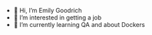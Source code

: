 - 👋 Hi, I’m Emily Goodrich
- 👀 I’m interested in getting a job 
- 🌱 I’m currently learning QA and about Dockers

<!---
emilygoodrich/emilygoodrich is a ✨ special ✨ repository because its `README.md` (this file) appears on your GitHub profile.
You can click the Preview link to take a look at your changes.
--->
